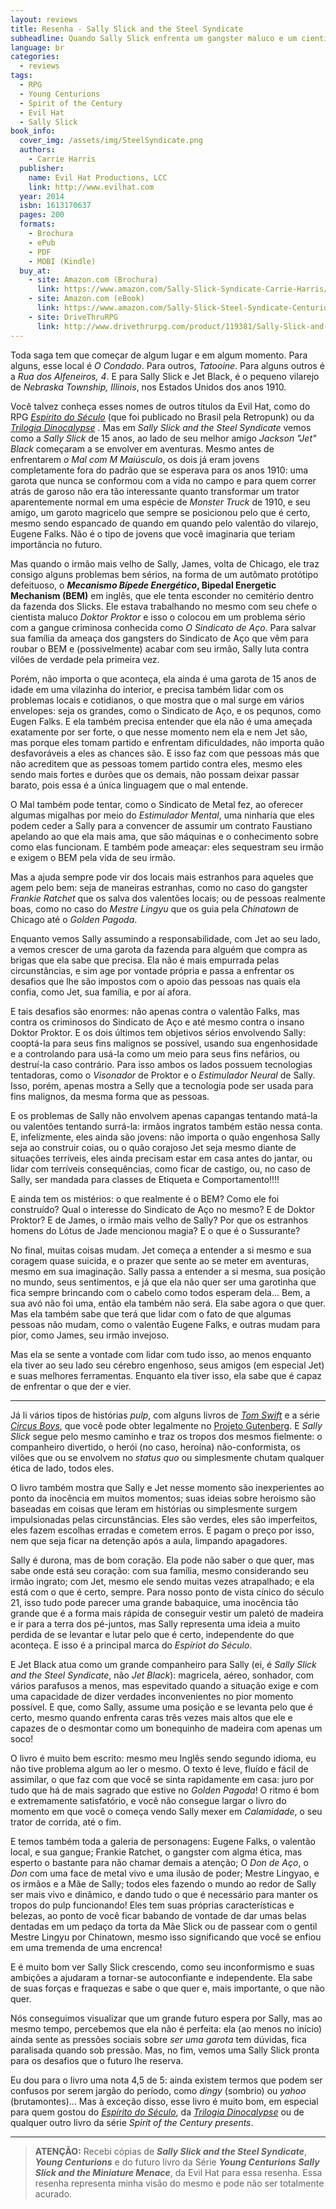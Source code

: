 ```yaml
---
layout: reviews
title: Resenha - Sally Slick and the Steel Syndicate
subheadline: Quando Sally Slick enfrenta um gangster maluco e um cientista insano, começa a saga dos Jovens Centuriões
language: br
categories:
  - reviews
tags:  
  - RPG
  - Young Centurions
  - Spirit of the Century
  - Evil Hat
  - Sally Slick
book_info:
  cover_img: /assets/img/SteelSyndicate.png
  authors: 
    - Carrie Harris
  publisher:
    name: Evil Hat Productions, LCC
    link: http://www.evilhat.com
  year: 2014
  isbn: 1613170637
  pages: 200
  formats:
    - Brochura
    - ePub
    - PDF
    - MOBI (Kindle)
  buy_at:
    - site: Amazon.com (Brochura)
      link: https://www.amazon.com/Sally-Slick-Syndicate-Carrie-Harris/dp/1613170637
    - site: Amazon.com (eBook)
      link: https://www.amazon.com/Sally-Slick-Steel-Syndicate-Centurions-ebook/dp/B00H3P3FAC
    - site: DriveThruRPG
      link: http://www.drivethrurpg.com/product/119381/Sally-Slick-and-the-Steel-Syndicate-A-Young-Centurions-Novel?filters=0_0_10010_0_0
---
```


Toda saga tem que começar de algum lugar e em algum momento. Para alguns, esse local é _O Condado_. Para outros, _Tatooine_. Para alguns outros é a _Rua dos Alfeneiros, 4_. E para Sally Slick e Jet Black, é o pequeno vilarejo de _Nebraska Township, Illinois_, nos Estados Unidos dos anos 1910.

Você talvez conheça esses nomes de outros títulos da Evil Hat, como do RPG  [_Espírito do Século_][sotc] (que foi publicado no Brasil pela Retropunk) ou da [_Trilogia Dinocalypse_][dinocalypse] . Mas em _Sally Slick and the Steel Syndicate_ vemos como a _Sally Slick_ de 15 anos, ao lado de seu melhor amigo _Jackson "Jet" Black_ começaram a se envolver em aventuras. Mesmo antes de enfrentarem _o Mal com M Maiúsculo_, os dois já eram jovens completamente fora do padrão que se esperava para os anos 1910: uma garota que nunca se conformou com a vida no campo e para quem correr atrás de garoso não era tão interessante quanto transformar um trator aparentemente normal em uma espécie de _Monster Truck_ de 1910, e seu amigo, um garoto magricelo que sempre se posicionou pelo que é certo, mesmo sendo espancado de quando em quando pelo valentão do vilarejo, Eugene Falks. Não é o tipo de jovens que você imaginaria que teriam importância no futuro.

Mas quando o irmão mais velho de Sally, James, volta de Chicago, ele traz consigo alguns problemas bem sérios, na forma de um autômato protótipo defeituoso, o ___Mecanismo Bípede Energético_, Bipedal Energetic Mechanism (BEM)__ em inglês, que ele tenta esconder no cemitério dentro da fazenda dos Slicks. Ele estava trabalhando no mesmo com seu chefe o cientista maluco _Doktor Proktor_ e isso o colocou em um problema sério com a gangue criminosa conhecida como _O Sindicato de Aço_. Para salvar sua família da ameaça dos gangsters do Sindicato de Aço que vêm para roubar o BEM e (possivelmente) acabar com seu irmão, Sally luta contra vilões de verdade pela primeira vez.

Porém, não importa o que aconteça, ela ainda é uma garota de 15 anos de idade em uma vilazinha do interior, e precisa também lidar com os problemas locais e cotidianos, o que mostra que o mal surge em vários envelopes: seja os grandes, como o Sindicato de Aço, e os pequnos, como Eugen Falks. E ela também precisa entender que ela não é uma ameçada exatamente por ser forte, o que nesse momento nem ela e nem Jet são, mas porque eles tomam partido e enfrentam dificuldades, não importa quão desfavoráveis a eles as chances são. E isso faz com que pessoas más que não acreditem que as pessoas tomem partido contra eles, mesmo eles sendo mais fortes e durões que os demais, não possam deixar passar barato, pois essa é a única linguagem que o mal entende.

O Mal também pode tentar, como o Sindicato de Metal fez, ao oferecer algumas migalhas por meio do _Estimulador Mental_, uma ninharia que eles podem ceder a Sally para a convencer de assumir um contrato Faustiano apelando ao que ela mais ama, que são máquinas e o conhecimento sobre como elas funcionam. E também pode ameaçar: eles sequestram seu irmão e exigem o BEM pela vida de seu irmão.

Mas a ajuda sempre pode vir dos locais mais estranhos para aqueles que agem pelo bem: seja de maneiras estranhas, como no caso do gangster _Frankie Ratchet_ que os salva dos valentões locais; ou de pessoas realmente boas, como no caso do _Mestre Lingyu_ que os guia pela _Chinatown_ de Chicago até o _Golden Pagoda_.

Enquanto vemos Sally assumindo a responsabilidade, com Jet ao seu lado, a vemos crescer de uma garota da fazenda para alguém que compra as brigas que ela sabe que precisa. Ela não é mais empurrada pelas circunstâncias, e sim age por vontade própria e passa a enfrentar os desafios que lhe são impostos com o apoio das pessoas nas quais ela confia, como Jet, sua família, e por aí afora.

E tais desafios são enormes: não apenas contra o valentão Falks, mas contra os criminosos do Sindicato de Aço e até mesmo contra o insano Doktor Proktor. E os dois últimos tem objetivos sérios envolvendo Sally: cooptá-la para seus fins malignos se possível, usando sua engenhosidade e a controlando para usá-la como um meio para seus fins nefários, ou destruí-la caso contrário. Para isso ambos os lados possuem tecnologias tentadoras, como o _Visonador_ de Proktor e o _Estimulador Neural_ de Sally. Isso, porém, apenas mostra a Selly que a tecnologia pode ser usada para fins malignos, da mesma forma que as pessoas.

E os problemas de Sally não envolvem apenas capangas tentando matá-la ou valentões tentando surrá-la: irmãos ingratos também estão nessa conta. E, infelizmente, eles ainda são jovens: não importa o quão engenhosa Sally seja ao construir coias, ou o quão corajoso Jet seja mesmo diante de situações terríveis, eles ainda precisam estar em casa antes do jantar, ou lidar com terríveis consequências, como ficar de castigo, ou, no caso de Sally, ser mandada para classes de Etiqueta e Comportamento!!!!

E ainda tem os mistérios: o que realmente é o BEM? Como ele foi construído? Qual o interesse do Sindicato de Aço no mesmo? E de Doktor Proktor? E de James, o irmão mais velho de Sally? Por que os estranhos homens do Lótus de Jade mencionou magia? E o que é o Sussurante?

No final, muitas coisas mudam. Jet começa a entender a si mesmo e sua coragem quase suicida, e o prazer que sente ao se meter em aventuras, mesmo em sua imaginação. Sally passa a entender a si mesma, sua posição no mundo, seus sentimentos, e já que ela não quer ser uma garotinha que fica sempre brincando com o cabelo como todos esperam dela... Bem, a sua avó não foi uma, então ela também não será. Ela sabe agora o que quer. Mas ela também sabe que terá que lidar com o fato de que algumas pessoas não mudam, como o valentão Eugene Falks, e outras mudam para pior, como James, seu irmão invejoso.

Mas ela se sente a vontade com lidar com tudo isso, ao menos enquanto ela tiver ao seu lado seu cérebro engenhoso, seus amigos (em especial Jet) e suas melhores ferramentas. Enquanto ela tiver isso, ela sabe que é capaz de enfrentar o que der e vier.

---

Já li vários tipos de histórias _pulp_, com alguns livros de  [_Tom Swift_][tom-swift] e a série [_Circus Boys_][circus-boys], que você pode obter legalmente no [Projeto Gutenberg][pg].  E _Sally Slick_ segue pelo mesmo caminho e traz os tropos dos mesmos fielmente: o companheiro divertido, o herói (no caso, heroína) não-conformista, os vilões que ou se envolvem no _status quo_ ou simplesmente chutam qualquer ética de lado, todos eles.

O livro também mostra que Sally e Jet nesse momento são inexperientes ao ponto da inocência em muitos momentos; suas ideias sobre heroismo são baseadas em coisas que leram em histórias ou simplesmente surgem impulsionadas pelas circunstâncias. Eles são verdes, eles são imperfeitos, eles fazem escolhas erradas e cometem erros. E pagam o preço por isso, nem que seja ficar na detenção após a aula, limpando apagadores.

Sally é durona, mas de bom coração. Ela pode não saber o que quer, mas sabe onde está seu coração: com sua família, mesmo considerando seu irmão ingrato; com Jet, mesmo ele sendo muitas vezes atrapalhado; e ela está com o que é certo, sempre. Para nosso ponto de vista cínico do século 21, isso tudo pode parecer uma grande babaquice, uma inocência tão grande que é a forma mais rápida de conseguir vestir um paletó de madeira e ir para a terra dos pé-juntos, mas Sally representa uma ideia a muito perdida de se levantar e lutar pelo que é certo, independente do que aconteça. E isso é a principal marca do _Espíriot do Século_.

E Jet Black atua como um grande companheiro para Sally (ei, é _Sally Slick and the Steel Syndicate_, não _Jet Black_): magricela, aéreo, sonhador, com vários parafusos a menos, mas espevitado quando a situação exige e com uma capacidade de dizer verdades inconvenientes no pior momento possível. E que, como Sally, assume uma posição e se levanta pelo que é certo, mesmo quando enfrenta caras três vezes mais altos que ele e capazes de o desmontar como um bonequinho de madeira com apenas um soco!

O livro é muito bem escrito: mesmo meu Inglês sendo segundo idioma, eu não tive problema algum ao ler o mesmo. O texto é leve, fluído e fácil de assimilar, o que faz com que você se sinta rapidamente em casa: juro por tudo que há de mais sagrado que estive no _Golden Pagoda_! O ritmo é bom e extremamente satisfatório, e você não consegue largar o livro do momento em que você o começa vendo Sally mexer em _Calamidade_, o seu trator de corrida, até o fim.

E temos também toda a galeria de personagens: Eugene Falks, o valentão local, e sua gangue; Frankie Ratchet, o gangster com algma ética, mas esperto o bastante para não chamar demais a atenção; O _Don de Aço_, o _Don_ com uma face de metal vivo e uma ilusão de poder; Mestre Lingyao, e os irmãos e a Mãe de Sally; todos eles fazendo o mundo ao redor de Sally ser mais vivo e dinâmico, e dando tudo o que é necessário para manter os tropos do pulp funcionando! Eles tem suas próprias características e belezas, ao ponto de você ficar babando de vontade de dar umas belas dentadas em um pedaço da torta da Mãe Slick ou de passear com o gentil Mestre Lingyu por Chinatown, mesmo isso significando que você se enfiou em uma tremenda de uma encrenca!

E é muito bom ver Sally Slick crescendo, como seu inconformismo e suas ambições a ajudaram a tornar-se autoconfiante e independente. Ela sabe de suas forças e fraquezas e sabe o que quer e, mais importante, o que não quer.

Nós conseguimos visualizar que um grande futuro espera por Sally, mas ao mesmo tempo, percebemos que ela não é perfeita: ela (ao menos no início) ainda sente as pressões sociais sobre _ser uma garota_ tem dúvidas, fica paralisada quando sob pressão. Mas, no fim, vemos uma Sally Slick pronta para os desafios que o futuro lhe reserva.

Eu dou para o livro uma nota 4,5 de 5: ainda existem termos que podem ser confusos por serem jargão do período, como _dingy_ (sombrio) ou _yahoo_ (brutamontes)... Mas à exceção disso, esse livro é muito bom, em especial para quem gostou do  [_Espírito do Século_][sotc], da [_Trilogia Dinocalypse_][dinocalypse] ou de qualquer outro livro da série  _Spirit of the Century presents_.

---

> __ATENÇÃO:__ Recebi cópias de ___Sally Slick and the Steel Syndicate___, ___Young Centurions___ e do futuro livro da Série ___Young Centurions___ ___Sally Slick and the Miniature Menace___, da Evil Hat para essa resenha.  Essa resenha representa minha visão do mesmo e pode não ser totalmente acurado.

[pg]: https://www.gutenberg.org/
[tom-swift]: https://www.gutenberg.org/ebooks/author/267
[circus-boys]: https://www.gutenberg.org/ebooks/author/928
[sotc]: http://www.retropunk.net/editora/rpg/fora-de-catalogo-out-of-print/espirito-do-seculo/
[dinocalypse]: https://www.kickstarter.com/projects/evilhat/spirit-of-the-century-presents-the-dinocalypse-tri
